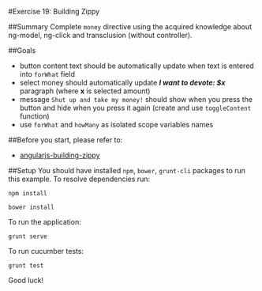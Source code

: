 #Exercise 19: Building Zippy

##Summary
Complete `money` directive using the acquired knowledge about ng-model, ng-click and transclusion (without controller).

##Goals
* button content text should be automatically update when text is entered into `forWhat` field
* select money should automatically update ***I want to devote: $x*** paragraph (where **x** is selected amount)
* message `Shut up and take my money!` should show when you press the button and hide when you press it again (create and use `toggleContent` function)
* use `forWhat` and `howMany` as isolated scope variables names 

##Before you start, please refer to:
* [angularjs-building-zippy](https://egghead.io/lessons/angularjs-building-zippy)

##Setup
 You should have installed `npm`, `bower`, `grunt-cli`  packages to run this example. To resolve dependencies run:

```
npm install
```

```
bower install
```

To run the application:

```
grunt serve
```

To run cucumber tests:

```
grunt test
```

Good luck!
